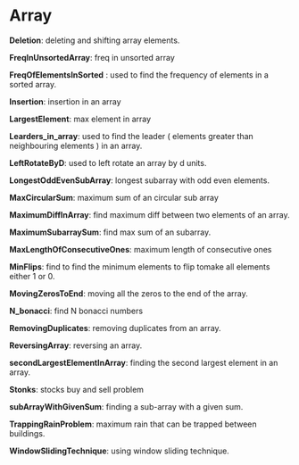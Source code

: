 # Array

**Deletion**: deleting and shifting array elements.

**FreqInUnsortedArray**: freq in unsorted array

**FreqOfElementsInSorted** : used to find the frequency of elements in a sorted array.

**Insertion**: insertion in an array

**LargestElement**: max element in array

**Learders_in_array**: used to find the leader ( elements greater than neighbouring elements ) in an array.

**LeftRotateByD**: used to left rotate an array by d units.

**LongestOddEvenSubArray**: longest subarray with odd even elements.

**MaxCircularSum**: maximum sum of an circular sub array

**MaximumDiffInArray**: find maximum diff between two elements of an array.

**MaximumSubarraySum**: find max sum of an subarray.

**MaxLengthOfConsecutiveOnes**: maximum length of consecutive ones

**MinFlips**: find to find the minimum elements to flip tomake all elements either 1 or 0.

**MovingZerosToEnd**: moving all the zeros to the end of the array.

**N_bonacci**: find N bonacci numbers

**RemovingDuplicates**: removing duplicates from an array.

**ReversingArray**: reversing an array.

**secondLargestElementInArray**: finding the second largest element in an array.

**Stonks**: stocks buy and sell problem

**subArrayWithGivenSum**: finding a sub-array with a given sum.

**TrappingRainProblem**: maximum rain that can be trapped between buildings.

**WindowSlidingTechnique**: using window sliding technique.

